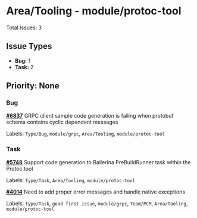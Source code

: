 # Area/Tooling - module/protoc-tool

Total Issues: 3

## Issue Types

- **Bug:** 1
- **Task:** 2

## Priority: None

### Bug

**[#6837](https://github.com/ballerina-platform/ballerina-library/issues/6837)** GRPC client sample code generation is failing when protobuf schema contains cyclic dependent messages

Labels: `Type/Bug`, `module/grpc`, `Area/Tooling`, `module/protoc-tool`

### Task

**[#5748](https://github.com/ballerina-platform/ballerina-library/issues/5748)** Support code generation to Ballerina PreBuildRunner task within the Protoc tool

Labels: `Type/Task`, `Area/Tooling`, `module/protoc-tool`

**[#4014](https://github.com/ballerina-platform/ballerina-library/issues/4014)** Need to add proper error messages and handle native exceptions

Labels: `Type/Task`, `good first issue`, `module/grpc`, `Team/PCM`, `Area/Tooling`, `module/protoc-tool`

